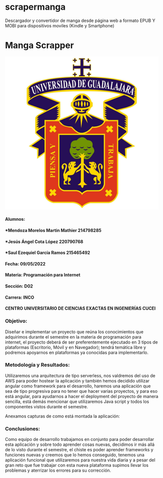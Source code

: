 # scrapermanga

Descargador y convertidor de manga desde página web a formato EPUB Y MOBI para dispositivos moviles (Kindle y Smartphone)

# Manga Scrapper
![image](https://github.com/zaulilloxone2/Analizador_Lexico/blob/280971c8b4e514785cf26e6cecf40f1f4175a0ed/udg%20logo.jpg) 
#### Alumnos: 
#### *Mendoza Morelos Martin Mathier 214798285
#### *Jesús Ángel Cota López 220790768
#### *Saul Ezequiel García Ramos 215465492
#### Fecha: 09/05/2022
#### Materia: Programación para Internet
#### Sección: D02
#### Carrera: INCO
#### CENTRO UNIVERSITARIO DE CIENCIAS EXACTAS EN INGENIERÍAS CUCEI

### Objetivo:
Diseñar e implementar un proyecto que reúna los conocimientos que adquirimos durante el semestre en la materia de programación para internet, el proyecto deberá de ser preferentemente ejecutado en 3 tipos de plataformas (Escritorio, Móvil y en Navegador); tendrá temática libre y podremos apoyarnos en plataformas ya conocidas para implementarlo.



### Metodología y Resultados:
Utilizaremos una arquitectura de tipo serverless, nos valdremos del uso de AWS para poder hostear la aplicación y también hemos decidido utilizar angular como framework para el desarrollo, haremos una aplicación que sea de tipo progresiva para no tener que hacer varias proyectos, y para eso está angular, para ayudarnos a hacer el deployment del proyecto de manera sencilla, está demás mencionar que utilizaremos Java script y todos los componentes vistos durante el semestre.

Anexamos capturas de como está montada la aplicación:





### Conclusiones:
Como equipo de desarrollo trabajamos en conjunto para poder desarrollar esta aplicación y sobre todo aprender cosas nuevas, decidimos ir más allá de lo visto durante el semestre, el chiste es poder aprender frameworks y funciones nuevas y creemos que lo hemos conseguido, tenemos una aplicación funcional que utilizaremos para nuestra vida diaria y a pesar del gran reto que fue trabajar con esta nueva plataforma supimos llevar los problemas y aterrizar los errores para su corrección.
